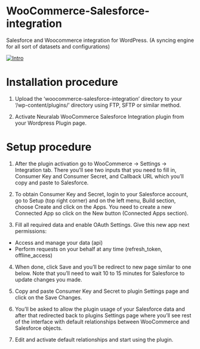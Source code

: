# WooCommerce-Salesforce-integration
Salesforce and Woocommerce integration for WordPress. (A syncing engine for all sort of datasets and configurations)

[![Intro](http://img.youtube.com/vi/W67pldjT_pE/0.jpg)](https://www.youtube.com/watch?v=W67pldjT_pE "Intro")

# Installation procedure
1. Upload the ‘woocommerce-salesforce-integration’ directory to your ‘/wp-content/plugins/’ directory using FTP, SFTP or similar method.

2. Activate Neuralab WooCommerce Salesforce Integration plugin from your Wordpress Plugin page.


# Setup procedure

1. After the plugin activation go to WooCommerce → Settings → Integration tab. There you’ll see two inputs that you need to fill in, Consumer Key and Consumer Secret, and Callback URL which you’ll copy and paste to Salesforce.

2. To obtain Consumer Key and Secret, login to your Salesforce account, go to Setup (top right corner) and on the left menu, Build section, choose Create and click on the Apps. You need to create a new Connected App so click on the New button (Connected Apps section). 

3. Fill all required data and enable OAuth Settings. Give this new app next permissions:
 - Access and manage your data (api)
 - Perform requests on your behalf at any time (refresh_token, offline_access)

4. When done, click Save and you’ll be redirect to new page similar to one below. Note that you’ll need to wait 10 to 15 minutes for Salesforce to update changes you made.

5. Copy and paste Consumer Key and Secret to plugin Settings page and click on the Save Changes. 

6. You’ll be asked to allow the plugin usage of your Salesforce data and after that redirected back to plugins Settings page where you’ll see rest of the interface with default relationships between WooCommerce and Salesforce objects.

7. Edit and activate default relationships and start using the plugin.

